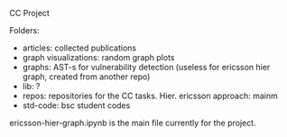 CC Project

Folders:

- articles: collected publications
- graph visualizations: random graph plots
- graphs: AST-s for vulnerability detection (useless for ericsson hier graph, created from another repo)
- lib: ?
- repos: repositories for the CC tasks. Hier. ericsson approach: mainm
- std-code: bsc student codes

ericsson-hier-graph.ipynb is the main file currently for the project.
